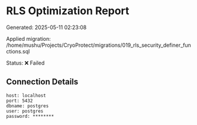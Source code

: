 # RLS Optimization Report

Generated: 2025-05-11 02:23:08

Applied migration: /home/mushu/Projects/CryoProtect/migrations/019_rls_security_definer_functions.sql

Status: ❌ Failed

## Connection Details

```
host: localhost
port: 5432
dbname: postgres
user: postgres
password: ********
```

